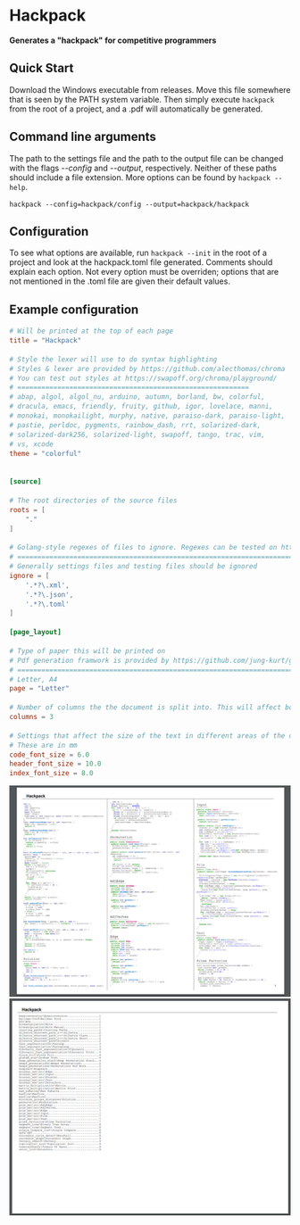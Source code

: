 # Hackpack
**Generates a "hackpack" for competitive programmers**

## Quick Start

Download the Windows executable from releases. Move this file somewhere that is seen by the PATH system variable. 
Then simply execute `hackpack` from the root of a project, and a .pdf will automatically be generated.

## Command line arguments 

The path to the settings file and the path to the output file can be changed with the flags *--config* and *--output*, respectively.
Neither of these paths should include a file extension.
More options can be found by `hackpack --help`.
```
hackpack --config=hackpack/config --output=hackpack/hackpack
```

## Configuration

To see what options are available, run `hackpack --init` in the root of a project and look at the hackpack.toml file 
generated. Comments should explain each option.
Not every option must be overriden; options that are not mentioned in the .toml file are given their default values.

## Example configuration
```toml
# Will be printed at the top of each page
title = "Hackpack"

# Style the lexer will use to do syntax highlighting
# Styles & lexer are provided by https://github.com/alecthomas/chroma
# You can test out styles at https://swapoff.org/chroma/playground/
# ==========================================================
# abap, algol, algol_nu, arduino, autumn, borland, bw, colorful,
# dracula, emacs, friendly, fruity, github, igor, lovelace, manni,
# monokai, monokailight, murphy, native, paraiso-dark, paraiso-light,
# pastie, perldoc, pygments, rainbow_dash, rrt, solarized-dark, 
# solarized-dark256, solarized-light, swapoff, tango, trac, vim,
# vs, xcode
theme = "colorful"


[source]

# The root directories of the source files
roots = [
	"."
]

# Golang-style regexes of files to ignore. Regexes can be tested on https://regex101.com/
# ======================================================================================
# Generally settings files and testing files should be ignored
ignore = [
	'.*?\.xml',
	'.*?\.json',
	'.*?\.toml'
]

[page_layout]

# Type of paper this will be printed on
# Pdf generation framwork is provided by https://github.com/jung-kurt/gofpdf
# =========================================================================
# Letter, A4
page = "Letter"

# Number of columns the the document is split into. This will affect both the main body and the index
columns = 3

# Settings that affect the size of the text in different areas of the document
# These are in mm
code_font_size = 6.0
header_font_size = 10.0
index_font_size = 8.0
```

![Sample Body Page](sample_body.png)
![Sample Index Page](sample_index.png)
